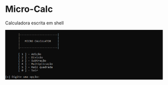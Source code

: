 # Micro-Calc
Calculadora escrita em shell

![Banner]

[Banner]: https://github.com/Microjus/Micro-Calc/blob/main/micro-calculator.PNG
